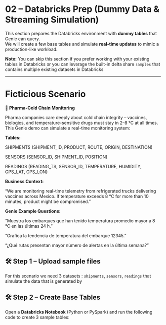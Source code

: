 # 02 – Databricks Prep (Dummy Data & Streaming Simulation)

This section prepares the Databricks environment with **dummy tables** that Genie can query.  
We will create a few base tables and simulate **real-time updates** to mimic a production-like workload.

**Note:** You can skip this section if you prefer working with your existing tables in Databricks or you can leverage the built-in delta share `samples` that contains multiple existing datasets in Databricks

---

# Ficticious Scenario

💊 **Pharma-Cold Chain Monitoring**

Pharma companies care deeply about cold chain integrity – vaccines, biologics, and temperature-sensitive drugs must stay in 2–8 °C at all times.
This Genie demo can simulate a real-time monitoring system:

**Tables:**

SHIPMENTS (SHIPMENT_ID, PRODUCT, ROUTE, ORIGIN, DESTINATION)

SENSORS (SENSOR_ID, SHIPMENT_ID, POSITION)

READINGS (READING_TS, SENSOR_ID, TEMPERATURE, HUMIDITY, GPS_LAT, GPS_LON)

**Business Context:**

“We are monitoring real-time telemetry from refrigerated trucks delivering vaccines across Mexico. If temperature exceeds 8 °C for more than 10 minutes, product might be compromised.”

**Genie Example Questions:**

“Muestra los embarques que han tenido temperatura promedio mayor a 8 °C en las últimas 24 h.”

“Grafica la tendencia de temperatura del embarque 12345.”

“¿Qué rutas presentan mayor número de alertas en la última semana?”

## 🛠️ Step 1 – Upload sample files
For this scenario we need 3 datasets :  `shipments`, `sensors`, `readings` that simulate the data that is generated by 


## 🛠️ Step 2 – Create Base Tables

Open a **Databricks Notebook** (Python or PySpark) and run the following code to create 3 sample tables:  


